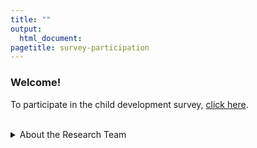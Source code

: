 ```yaml
---
title: ""
output:
  html_document:
pagetitle: survey-participation
---
```

### Welcome!

To participate in the child development survey, [click here](http://ucsbeducation.az1.qualtrics.com/jfe/form/SV_3ZTQbYXL5nQaLyJ).

<br>
<details>
  <summary>About the Research Team</summary>
<img src="/Steph2.png" style="max-width:8%;min-width:40px;padding-right:10px;padding-top:7px;float:left;">
<a href="https://profiles.ucr.edu/app/home/profile/stephanm" target="_blank">Stephanie Moore</a> is an assistant professor in the School Psychology program at the University of California, Riverside. 
<br>
<br>
<img src="/Agustina2.png" style="max-width:8%;min-width:40px;padding-right:10px;padding-top:6px;float:left;">
<a href="https://nfrc.ucla.edu/team/agustina-bertone-phd" target="_blank">Agustina Bertone</a> is a Postdoctoral Fellow in the Nathanson Family Resilience Center at the University of California, Los Angeles.
<br>
<br>
<img src="/me.png" style="max-width:8%;min-width:40px;padding-right:10px;padding-top:5px;float:left;">
<a href="https://www.melissagwolf.com" target="_blank">Melissa Wolf</a> is a PhD candidate at the University of California, Santa Barbara, focusing on the design, validation, and analysis of self-report surveys.
<br>
<br>
</details>